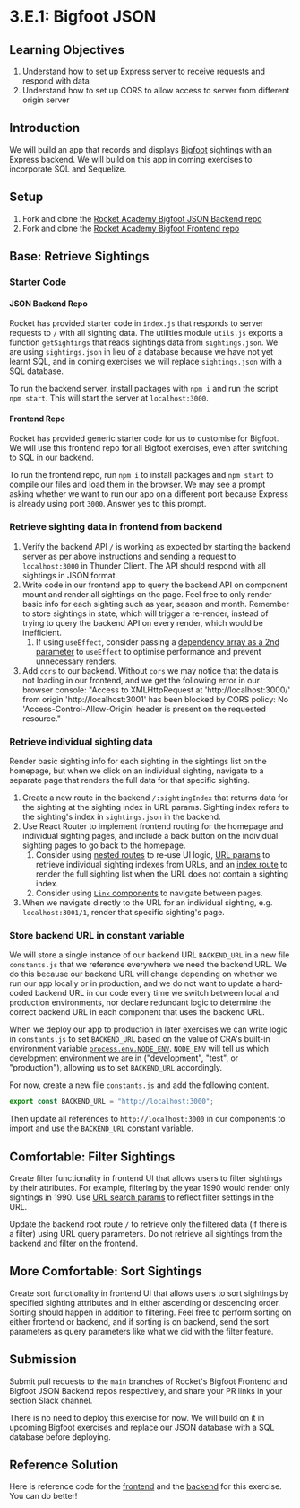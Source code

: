 # 3.E.1: Bigfoot JSON

## Learning Objectives

1. Understand how to set up Express server to receive requests and respond with data
2. Understand how to set up CORS to allow access to server from different origin server

## Introduction

We will build an app that records and displays [Bigfoot](https://en.wikipedia.org/wiki/Bigfoot) sightings with an Express backend. We will build on this app in coming exercises to incorporate SQL and Sequelize.

## Setup

1. Fork and clone the [Rocket Academy Bigfoot JSON Backend repo](https://github.com/rocketacademy/bigfoot-json-backend-bootcamp)
2. Fork and clone the [Rocket Academy Bigfoot Frontend repo](https://github.com/rocketacademy/bigfoot-frontend-bootcamp)

## Base: Retrieve Sightings

### Starter Code

#### JSON Backend Repo

Rocket has provided starter code in `index.js` that responds to server requests to `/` with all sighting data. The utilities module `utils.js` exports a function `getSightings` that reads sightings data from `sightings.json`. We are using `sightings.json` in lieu of a database because we have not yet learnt SQL, and in coming exercises we will replace `sightings.json` with a SQL database.

To run the backend server, install packages with `npm i` and run the script `npm start`. This will start the server at `localhost:3000`.

#### Frontend Repo

Rocket has provided generic starter code for us to customise for Bigfoot. We will use this frontend repo for all Bigfoot exercises, even after switching to SQL in our backend.

To run the frontend repo, run `npm i` to install packages and `npm start` to compile our files and load them in the browser. We may see a prompt asking whether we want to run our app on a different port because Express is already using port `3000`. Answer yes to this prompt.

### Retrieve sighting data in frontend from backend

1. Verify the backend API `/` is working as expected by starting the backend server as per above instructions and sending a request to `localhost:3000` in Thunder Client. The API should respond with all sightings in JSON format.
2. Write code in our frontend app to query the backend API on component mount and render all sightings on the page. Feel free to only render basic info for each sighting such as year, season and month. Remember to store sightings in state, which will trigger a re-render, instead of trying to query the backend API on every render, which would be inefficient.
   1. If using `useEffect`, consider passing a [dependency array as a 2nd parameter](https://reactjs.org/docs/hooks-effect.html#tip-optimizing-performance-by-skipping-effects) to `useEffect` to optimise performance and prevent unnecessary renders.
3. Add `cors` to our backend. Without `cors` we may notice that the data is not loading in our frontend, and we get the following error in our browser console: "Access to XMLHttpRequest at 'http://localhost:3000/' from origin 'http://localhost:3001' has been blocked by CORS policy: No 'Access-Control-Allow-Origin' header is present on the requested resource."

### Retrieve individual sighting data

Render basic sighting info for each sighting in the sightings list on the homepage, but when we click on an individual sighting, navigate to a separate page that renders the full data for that specific sighting.

1. Create a new route in the backend `/:sightingIndex` that returns data for the sighting at the sighting index in URL params. Sighting index refers to the sighting's index in `sightings.json` in the backend.
2. Use React Router to implement frontend routing for the homepage and individual sighting pages, and include a back button on the individual sighting pages to go back to the homepage.
   1. Consider using [nested routes](https://reactrouter.com/docs/en/v6/getting-started/tutorial#nested-routes) to re-use UI logic, [URL params](https://reactrouter.com/docs/en/v6/getting-started/tutorial#reading-url-params) to retrieve individual sighting indexes from URLs, and an [index route](https://reactrouter.com/docs/en/v6/getting-started/tutorial#index-routes) to render the full sighting list when the URL does not contain a sighting index.
   2. Consider using [`Link` components](https://reactrouter.com/docs/en/v6/getting-started/tutorial#add-some-links) to navigate between pages.
3. When we navigate directly to the URL for an individual sighting, e.g. `localhost:3001/1`, render that specific sighting's page.

### Store backend URL in constant variable

We will store a single instance of our backend URL `BACKEND_URL` in a new file `constants.js` that we reference everywhere we need the backend URL. We do this because our backend URL will change depending on whether we run our app locally or in production, and we do not want to update a hard-coded backend URL in our code every time we switch between local and production environments, nor declare redundant logic to determine the correct backend URL in each component that uses the backend URL.

When we deploy our app to production in later exercises we can write logic in `constants.js` to set `BACKEND_URL` based on the value of CRA's built-in environment variable [`process.env.NODE_ENV`](https://create-react-app.dev/docs/adding-custom-environment-variables/#referencing-environment-variables-in-the-html). `NODE_ENV` will tell us which development environment we are in ("development", "test", or "production"), allowing us to set `BACKEND_URL` accordingly.

For now, create a new file `constants.js` and add the following content.

```javascript
export const BACKEND_URL = "http://localhost:3000";
```

Then update all references to `http://localhost:3000` in our components to import and use the `BACKEND_URL` constant variable.

## Comfortable: Filter Sightings

Create filter functionality in frontend UI that allows users to filter sightings by their attributes. For example, filtering by the year 1990 would render only sightings in 1990. Use [URL search params](https://reactrouter.com/docs/en/v6/getting-started/tutorial#search-params) to reflect filter settings in the URL.

Update the backend root route `/` to retrieve only the filtered data (if there is a filter) using URL query parameters. Do not retrieve all sightings from the backend and filter on the frontend.

## More Comfortable: Sort Sightings

Create sort functionality in frontend UI that allows users to sort sightings by specified sighting attributes and in either ascending or descending order. Sorting should happen in addition to filtering. Feel free to perform sorting on either frontend or backend, and if sorting is on backend, send the sort parameters as query parameters like what we did with the filter feature.

## Submission

Submit pull requests to the `main` branches of Rocket's Bigfoot Frontend and Bigfoot JSON Backend repos respectively, and share your PR links in your section Slack channel.

There is no need to deploy this exercise for now. We will build on it in upcoming Bigfoot exercises and replace our JSON database with a SQL database before deploying.

## Reference Solution

Here is reference code for the [frontend](https://github.com/rocketacademy/bigfoot-frontend-bootcamp/tree/solution-json-base/src) and the [backend](https://github.com/rocketacademy/bigfoot-json-backend-bootcamp/blob/solution-base/index.js) for this exercise. You can do better!
